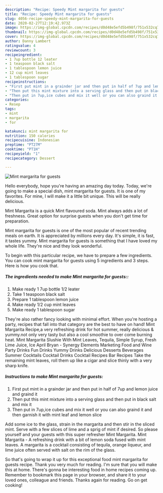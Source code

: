 ```yaml
---
description: "Recipe: Speedy Mint margarita for guests"
title: "Recipe: Speedy Mint margarita for guests"
slug: 4056-recipe-speedy-mint-margarita-for-guests
date: 2020-02-27T12:19:42.973Z
image: https://img-global.cpcdn.com/recipes/d0d48e5efd5b498f/751x532cq70/mint-margarita-for-guests-recipe-main-photo.jpg
thumbnail: https://img-global.cpcdn.com/recipes/d0d48e5efd5b498f/751x532cq70/mint-margarita-for-guests-recipe-main-photo.jpg
cover: https://img-global.cpcdn.com/recipes/d0d48e5efd5b498f/751x532cq70/mint-margarita-for-guests-recipe-main-photo.jpg
author: Danny Lambert
ratingvalue: 4
reviewcount: 3
recipeingredient:
- 1 7up bottle 12 leater
- 1 teaspoon black salt
- 1 tablespoon lemon juice
- 12 cup mint leaves
- 1 tablespoon sugar
recipeinstructions:
- "First put mint in a grainder jar and then put in half of 7up and lemon juice and graind it"
- "Then put this mint mixture into a serving glass and then put in black salt and mix it"
- "Then put in 7up,ice cubes and mix it well or you can also graind it and then garnish it with mint leaf and lemon slice"
categories:
- Resep
tags:
- mint
- margarita
- for

katakunci: mint margarita for
nutrition: 150 calories
recipecuisine: Indonesian
preptime: "PT27M"
cooktime: "PT1H"
recipeyield: "1"
recipecategory: Dessert

---
```



![Mint margarita for guests](https://img-global.cpcdn.com/recipes/d0d48e5efd5b498f/751x532cq70/mint-margarita-for-guests-recipe-main-photo.jpg)

Hello everybody, hope you're having an amazing day today. Today, we're going to make a special dish, mint margarita for guests. It is one of my favorites. For mine, I will make it a little bit unique. This will be really delicious.

Mint Margarita is a quick Mint flavoured soda. Mint always adds a lot of freshness. Great option for surprise guests when you don&#39;t get time for preparation.

Mint margarita for guests is one of the most popular of recent trending meals on earth. It is appreciated by millions every day. It's simple, it is fast, it tastes yummy. Mint margarita for guests is something that I have loved my whole life. They're nice and they look wonderful.


To begin with this particular recipe, we have to prepare a few ingredients. You can cook mint margarita for guests using 5 ingredients and 3 steps. Here is how you cook that.

##### The ingredients needed to make Mint margarita for guests::

1. Make ready 1 7up bottle 1/2 leater
1. Take 1 teaspoon black salt
1. Prepare 1 tablespoon lemon juice
1. Make ready 1/2 cup mint leaves
1. Make ready 1 tablespoon sugar


They&#39;re also rather fancy looking with minimal effort. When you&#39;re hosting a party, recipes that fall into that category are the best to have on hand! Mint Margarita Recipe,a very refreshing drink for hot summer, really delicious &amp; yummy.not only very tasty but also a cool smoothie to over come burning heat. Mint Margarita Slushie With Mint Leaves, Tequila, Simple Syrup, Fresh Lime Juice, Ice April Bryan - Synergy Elements Marketing Food and Wine Party Drinks Fun Drinks Yummy Drinks Delicious Desserts Beverages Summer Cocktails Cocktail Drinks Cocktail Recipes Bar Recipes Take the remaining mint leaves, roll them up like a cigar and slice thinly with a very sharp knife. 

##### Instructions to make Mint margarita for guests:

1. First put mint in a grainder jar and then put in half of 7up and lemon juice and graind it
1. Then put this mint mixture into a serving glass and then put in black salt and mix it
1. Then put in 7up,ice cubes and mix it well or you can also graind it and then garnish it with mint leaf and lemon slice


Add some ice to the glass, strain in the margarita and then stir in the sliced mint. Serve with a few slices of lime and a sprig of mint if desired. So please yourself and your guests with this super refresher Mint Margarita. Mint Margarita - A refreshing drink with a bit of lemon soda fused with mint leaves. A margarita is a cocktail consisting of tequila, orange liqueur, and lime juice often served with salt on the rim of the glass. 

So that's going to wrap it up for this exceptional food mint margarita for guests recipe. Thank you very much for reading. I'm sure that you will make this at home. There's gonna be interesting food in home recipes coming up. Remember to bookmark this page in your browser, and share it to your loved ones, colleague and friends. Thanks again for reading. Go on get cooking!
